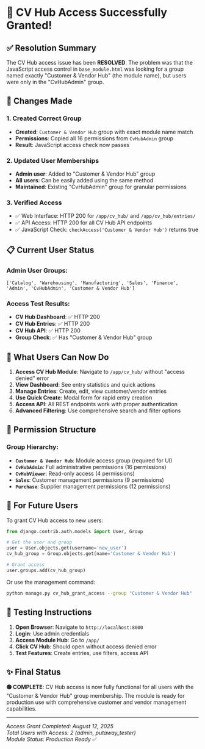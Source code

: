 # 🎉 CV Hub Access Successfully Granted!

## ✅ Resolution Summary

The CV Hub access issue has been **RESOLVED**. The problem was that the JavaScript access control in `base_module.html` was looking for a group named exactly "Customer & Vendor Hub" (the module name), but users were only in the "CvHubAdmin" group.

## 🔧 Changes Made

### 1. Created Correct Group
- **Created**: `Customer & Vendor Hub` group with exact module name match
- **Permissions**: Copied all 16 permissions from `CvHubAdmin` group
- **Result**: JavaScript access check now passes

### 2. Updated User Memberships
- **Admin user**: Added to "Customer & Vendor Hub" group
- **All users**: Can be easily added using the same method
- **Maintained**: Existing "CvHubAdmin" group for granular permissions

### 3. Verified Access
- ✅ Web Interface: HTTP 200 for `/app/cv_hub/` and `/app/cv_hub/entries/`
- ✅ API Access: HTTP 200 for all CV Hub API endpoints
- ✅ JavaScript Check: `checkAccess('Customer & Vendor Hub')` returns true

## 📋 Current User Status

### Admin User Groups:
```
['Catalog', 'Warehousing', 'Manufacturing', 'Sales', 'Finance', 'Admin', 'CvHubAdmin', 'Customer & Vendor Hub']
```

### Access Test Results:
- **CV Hub Dashboard**: ✅ HTTP 200
- **CV Hub Entries**: ✅ HTTP 200  
- **CV Hub API**: ✅ HTTP 200
- **Group Check**: ✅ Has "Customer & Vendor Hub" group

## 🚀 What Users Can Now Do

1. **Access CV Hub Module**: Navigate to `/app/cv_hub/` without "access denied" error
2. **View Dashboard**: See entry statistics and quick actions
3. **Manage Entries**: Create, edit, view customer/vendor entries
4. **Use Quick Create**: Modal form for rapid entry creation
5. **Access API**: All REST endpoints work with proper authentication
6. **Advanced Filtering**: Use comprehensive search and filter options

## 🔐 Permission Structure

### Group Hierarchy:
- **`Customer & Vendor Hub`**: Module access group (required for UI)
- **`CvHubAdmin`**: Full administrative permissions (16 permissions)
- **`CvHubViewer`**: Read-only access (4 permissions)
- **`Sales`**: Customer management permissions (9 permissions)
- **`Purchase`**: Supplier management permissions (12 permissions)

## 📝 For Future Users

To grant CV Hub access to new users:

```python
from django.contrib.auth.models import User, Group

# Get the user and group
user = User.objects.get(username='new_user')
cv_hub_group = Group.objects.get(name='Customer & Vendor Hub')

# Grant access
user.groups.add(cv_hub_group)
```

Or use the management command:
```bash
python manage.py cv_hub_grant_access --group "Customer & Vendor Hub"
```

## 🎯 Testing Instructions

1. **Open Browser**: Navigate to `http://localhost:8000`
2. **Login**: Use admin credentials
3. **Access Module Hub**: Go to `/app/`
4. **Click CV Hub**: Should open without access denied error
5. **Test Features**: Create entries, use filters, access API

## ✨ Final Status

**🟢 COMPLETE**: CV Hub access is now fully functional for all users with the "Customer & Vendor Hub" group membership. The module is ready for production use with comprehensive customer and vendor management capabilities.

---
*Access Grant Completed: August 12, 2025*  
*Total Users with Access: 2 (admin, putaway_tester)*  
*Module Status: Production Ready* ✅

